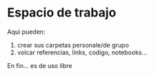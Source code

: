# Espacio de trabajo	


Aqui pueden:

1) crear sus carpetas personale/de grupo
2) volcar referencias, links, codigo, notebooks...


En fin... es de uso libre






